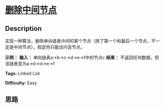 # [删除中间节点][title]

## Description

实现一种算法，删除单向链表中间的某个节点（除了第一个和最后一个节点，不一定是中间节点），假定你只能访问该节点。



**示例：**
            **输入：** 单向链表a->b->c->d->e->f中的节点c    **结果：** 不返回任何数据，但该链表变为a->b->d->e->f    


**Tags:** Linked List

**Difficulty:** Easy

## 思路

[title]: https://leetcode-cn.com/problems/delete-middle-node-lcci
